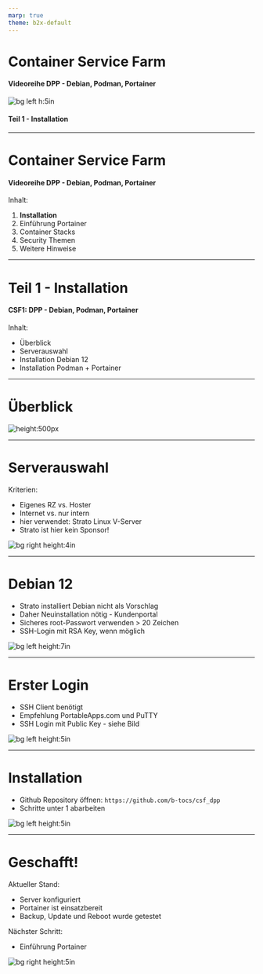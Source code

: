 ```yaml
---
marp: true
theme: b2x-default
---
```


# Container Service Farm
#### Videoreihe DPP - Debian, Podman, Portainer 

![bg left h:5in](res/csf_pdd_green.gif)

#### Teil 1 - Installation

---
# Container Service Farm
#### Videoreihe DPP - Debian, Podman, Portainer 
Inhalt:
1. **Installation**
2. Einführung Portainer
3. Container Stacks
4. Security Themen
5. Weitere Hinweise

---
# Teil 1 - Installation
#### CSF1: DPP - Debian, Podman, Portainer  


Inhalt:
- Überblick
- Serverauswahl
- Installation Debian 12
- Installation Podman + Portainer

---
# Überblick
![height:500px ](res/mermaid-diagram.png)

---
# Serverauswahl

Kriterien:
- Eigenes RZ vs. Hoster
- Internet vs. nur intern
- hier verwendet: Strato Linux V-Server
- Strato ist hier kein Sponsor!

![bg right height:4in](res/strato_vps.png)

---
# Debian 12

- Strato installiert Debian nicht als Vorschlag
- Daher Neuinstallation nötig - Kundenportal
- Sicheres root-Passwort verwenden > 20 Zeichen
- SSH-Login mit RSA Key, wenn möglich

![bg left height:7in](res/strato_neu_installation.png)

---
# Erster Login

- SSH Client benötigt
- Empfehlung PortableApps.com und PuTTY
- SSH Login mit Public Key - siehe Bild 

![bg left height:5in](res/ssh_login.png)


---
# Installation

- Github Repository öffnen: `https://github.com/b-tocs/csf_dpp`
- Schritte unter 1 abarbeiten

![bg left height:5in](res/github_repo.gif)

---
# Geschafft!

Aktueller Stand:
- Server konfiguriert
- Portainer ist einsatzbereit
- Backup, Update und Reboot wurde getestet

Nächster Schritt:
- Einführung Portainer


![bg right height:5in](res/csf_pdd_green.gif)